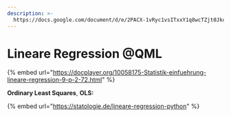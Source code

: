 ```yaml
---
description: >-
  https://docs.google.com/document/d/e/2PACX-1vRyc1vsITxxY1q8wcTZjt0Jkqp-ttwRhCaY2mlk3h2d5WjgZ4qwZJmXXDnGW76U__wjJcViiyjeLmNu/pub
---
```


# Lineare Regression @QML

{% embed url="https://docplayer.org/10058175-Statistik-einfuehrung-lineare-regression-9-p-2-72.html" %}

**Ordinary Least Squares**, **OLS:**

{% embed url="https://statologie.de/lineare-regression-python" %}
